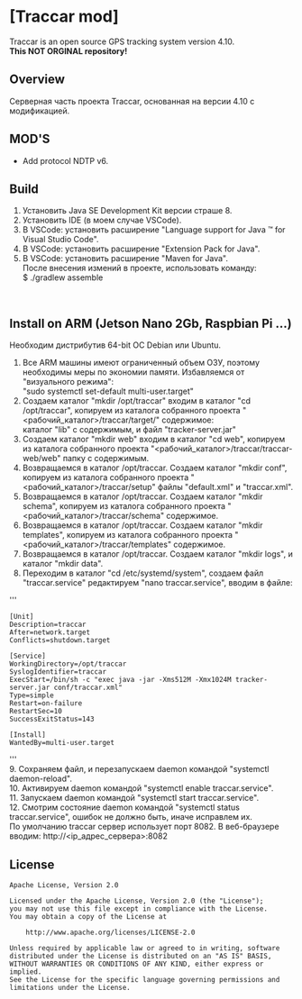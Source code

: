 # [Traccar mod]
Traccar is an open source GPS tracking system version 4.10. <br/>
<b>This NOT ORGINAL repository!</b><br/>

## Overview
Серверная часть проекта Traccar, основанная на версии 4.10 с модификацией.

## MOD'S

 -  Add protocol NDTP v6.

## Build
1. Установить Java SE Development Kit версии страше 8. <br/>
2. Установить IDE (в моем случае VSCode). <br/>
3. В VSCode: установить расширение "Language support for Java ™ for Visual Studio Code". <br/>
4. В VSCode: установить расширение "Extension Pack for Java". <br/>
5. В VSCode: установить расширение "Maven for Java". <br/>
После внесения измений в проекте, использовать команду: <br/>
$ ./gradlew assemble
<br/>

## Install on ARM (Jetson Nano 2Gb, Raspbian Pi ...)
Необходим дистрибутив 64-bit ОС Debian или Ubuntu.<br/>
1. Все ARM машины имеют ограниченный объем ОЗУ, поэтому необходимы меры по экономии памяти. Избавляемся от "визуального режима":<br/>
"sudo systemctl set-default multi-user.target"<br/>
2. Создаем каталог "mkdir /opt/traccar" входим в каталог "cd /opt/traccar", копируем из каталога собранного проекта "<рабочий_каталог>/traccar/target/" содержимое:<br/>
каталог "lib" с содержимым, и файл "tracker-server.jar"<br/>
3. Создаем каталог "mkdir web" входим в каталог "cd web", копируем из каталога собранного проекта "<рабочий_каталог>/traccar/traccar-web/web" папку с содержимым.<br/>
4. Возвращаемся в каталог /opt/traccar. Создаем каталог "mkdir conf", копируем из каталога собранного проекта "<рабочий_каталог>/traccar/setup" файлы "default.xml" и "traccar.xml".<br/>
5. Возвращаемся в каталог /opt/traccar. Создаем каталог "mkdir schema", копируем из каталога собранного проекта "<рабочий_каталог>/traccar/schema" содержимое.<br/>
6. Возвращаемся в каталог /opt/traccar. Создаем каталог "mkdir templates", копируем из каталога собранного проекта "<рабочий_каталог>/traccar/templates" содержимое.<br/>
7. Возвращаемся в каталог /opt/traccar. Создаем каталог "mkdir logs", и каталог "mkdir data".<br/>
8. Переходим в каталог "cd /etc/systemd/system", создаем файл "traccar.service" редактируем "nano traccar.service", вводим в файле: <br/>

'''    
    
    [Unit]
    Description=traccar
    After=network.target
    Conflicts=shutdown.target
    
    [Service]
    WorkingDirectory=/opt/traccar
    SyslogIdentifier=traccar
    ExecStart=/bin/sh -c "exec java -jar -Xms512M -Xmx1024M tracker-server.jar conf/traccar.xml"
    Type=simple
    Restart=on-failure
    RestartSec=10
    SuccessExitStatus=143
    
    [Install]
    WantedBy=multi-user.target
    
'''
<br/>
9. Сохраняем файл, и перезапускаем daemon командой "systemctl daemon-reload".<br/>
10. Активируем daemon командой "systemctl enable traccar.service".<br/>
11. Запускаем daemon командой "systemctl start traccar.service".<br/>
12. Смотрим состояние daemon командой "systemctl status traccar.service", ошибок не должно быть, иначе исправлем их.<br/>
По умолчанию traccar сервер использует порт 8082. В веб-браузере вводим:  http://<ip_адрес_сервера>:8082<br/> 

## License

    Apache License, Version 2.0

    Licensed under the Apache License, Version 2.0 (the "License");
    you may not use this file except in compliance with the License.
    You may obtain a copy of the License at

        http://www.apache.org/licenses/LICENSE-2.0

    Unless required by applicable law or agreed to in writing, software
    distributed under the License is distributed on an "AS IS" BASIS,
    WITHOUT WARRANTIES OR CONDITIONS OF ANY KIND, either express or implied.
    See the License for the specific language governing permissions and
    limitations under the License.
